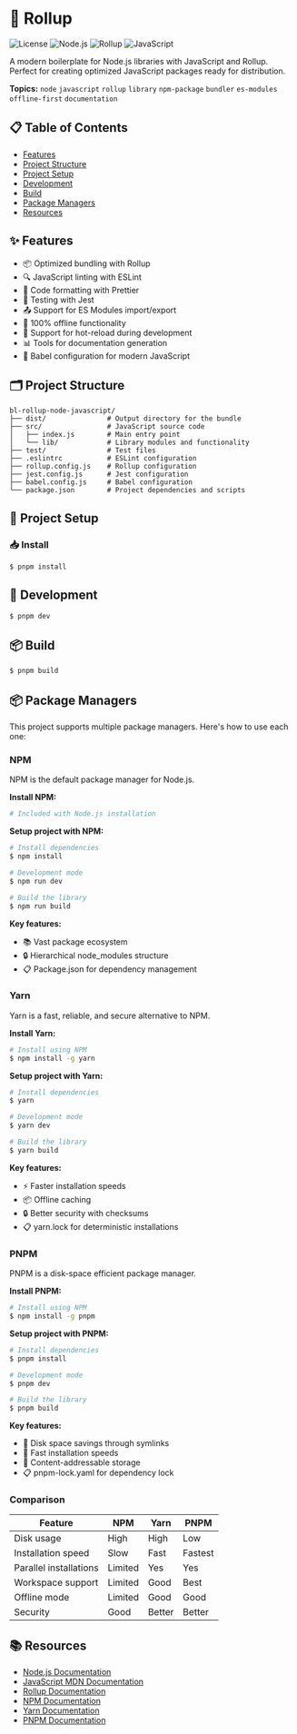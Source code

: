 # 🚀 Rollup

![License](https://img.shields.io/badge/license-MIT-blue.svg)
![Node.js](https://img.shields.io/badge/Node.js-14.x+-339933.svg?logo=node.js)
![Rollup](https://img.shields.io/badge/rollup-2.x-EC4A3F.svg?logo=rollup.js)
![JavaScript](https://img.shields.io/badge/JavaScript-ES6+-F7DF1E.svg?logo=javascript)

A modern boilerplate for Node.js libraries with JavaScript and Rollup. Perfect for creating optimized JavaScript packages ready for distribution.

**Topics:** `node` `javascript` `rollup` `library` `npm-package` `bundler` `es-modules` `offline-first` `documentation`

## 📋 Table of Contents
- [Features](#-features)
- [Project Structure](#-project-structure)
- [Project Setup](#-project-setup)
- [Development](#-development)
- [Build](#-build)
- [Package Managers](#-package-managers)
- [Resources](#-resources)

## ✨ Features

- 📦 Optimized bundling with Rollup
- 🔍 JavaScript linting with ESLint
- 🎨 Code formatting with Prettier
- 🧪 Testing with Jest
- 📤 Support for ES Modules import/export
- 💾 100% offline functionality
- 🔄 Support for hot-reload during development
- 📊 Tools for documentation generation
- 🔧 Babel configuration for modern JavaScript

## 🗂️ Project Structure

```
bl-rollup-node-javascript/
├── dist/               # Output directory for the bundle
├── src/                # JavaScript source code
│   ├── index.js        # Main entry point
│   └── lib/            # Library modules and functionality
├── test/               # Test files
├── .eslintrc           # ESLint configuration
├── rollup.config.js    # Rollup configuration
├── jest.config.js      # Jest configuration
├── babel.config.js     # Babel configuration
└── package.json        # Project dependencies and scripts
```

## 🚀 Project Setup

### 📥 Install

```bash
$ pnpm install
```

## 🔧 Development

```bash
$ pnpm dev
```

## 📦 Build

```bash
$ pnpm build
```

## 📦 Package Managers

This project supports multiple package managers. Here's how to use each one:

### NPM

NPM is the default package manager for Node.js.

**Install NPM:**
```bash
# Included with Node.js installation
```

**Setup project with NPM:**
```bash
# Install dependencies
$ npm install

# Development mode
$ npm run dev

# Build the library
$ npm run build
```

**Key features:**
- 📚 Vast package ecosystem
- 🔒 Hierarchical node_modules structure
- 📋 Package.json for dependency management

### Yarn

Yarn is a fast, reliable, and secure alternative to NPM.

**Install Yarn:**
```bash
# Install using NPM
$ npm install -g yarn
```

**Setup project with Yarn:**
```bash
# Install dependencies
$ yarn

# Development mode
$ yarn dev

# Build the library
$ yarn build
```

**Key features:**
- ⚡ Faster installation speeds
- 📦 Offline caching
- 🔒 Better security with checksums
- 📋 yarn.lock for deterministic installations

### PNPM

PNPM is a disk-space efficient package manager.

**Install PNPM:**
```bash
# Install using NPM
$ npm install -g pnpm
```

**Setup project with PNPM:**
```bash
# Install dependencies
$ pnpm install

# Development mode
$ pnpm dev

# Build the library
$ pnpm build
```

**Key features:**
- 💾 Disk space savings through symlinks
- 🚀 Fast installation speeds
- 🔄 Content-addressable storage
- 📋 pnpm-lock.yaml for dependency lock

### Comparison

| Feature               | NPM     | Yarn    | PNPM    |
|-----------------------|---------|---------|---------|
| Disk usage            | High    | High    | Low     |
| Installation speed    | Slow    | Fast    | Fastest |
| Parallel installations| Limited | Yes     | Yes     |
| Workspace support     | Limited | Good    | Best    |
| Offline mode          | Limited | Good    | Good    |
| Security              | Good    | Better  | Better  |

## 📚 Resources

- [Node.js Documentation](https://nodejs.org/en/docs/)
- [JavaScript MDN Documentation](https://developer.mozilla.org/en-US/docs/Web/JavaScript)
- [Rollup Documentation](https://rollupjs.org/guide/en/)
- [NPM Documentation](https://docs.npmjs.com/)
- [Yarn Documentation](https://yarnpkg.com/getting-started)
- [PNPM Documentation](https://pnpm.io/motivation)
